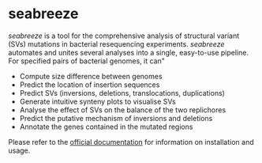 # seabreeze

_seabreeze_ is a tool for the comprehensive analysis of structural variant (SVs) mutations in bacterial resequencing experiments. _seabreeze_ automates and unites several analyses into a single, easy-to-use pipeline. For specified pairs of bacterial genomes, it can"

- Compute size difference between genomes
- Predict the location of insertion sequences
- Predict SVs (inversions, deletions, translocations, duplications)
- Generate intuitive synteny plots to visualise SVs
- Analyse the effect of SVs on the balance of the two replichores
- Predict the putative mechanism of inversions and deletions
- Annotate the genes contained in the mutated regions

Please refer to the [official documentation](https://barricklab.github.io/seabreeze) for information on installation and usage.

